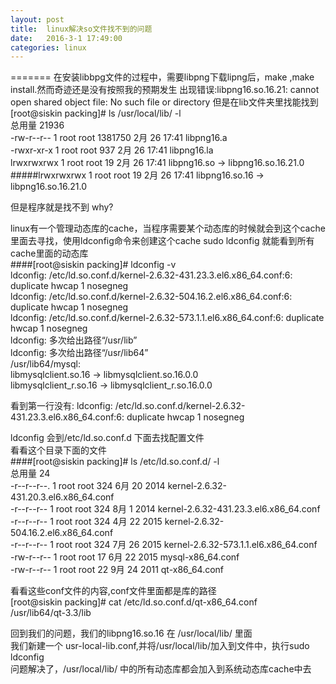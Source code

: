 ```yaml
---
layout: post
title:  linux解决so文件找不到的问题
date:   2016-3-1 17:49:00
categories: linux
---
```

=======
在安装libbpg文件的过程中，需要libpng下载lipng后，make ,make install.然而奇迹还是没有按照我的预期发生
出现错误:libpng16.so.16.21: cannot open shared object file: No such file or directory
但是在lib文件夹里找能找到<br>
[root@siskin packing]# ls /usr/local/lib/ -l<br>
总用量 21936<br>
-rw-r--r-- 1 root root  1381750 2月  26 17:41 libpng16.a <br>
-rwxr-xr-x 1 root root      937 2月  26 17:41 libpng16.la <br>
lrwxrwxrwx 1 root root       19 2月  26 17:41 libpng16.so -> libpng16.so.16.21.0 <br>
#####lrwxrwxrwx 1 root root       19 2月  26 17:41 libpng16.so.16 -> libpng16.so.16.21.0 <br>

但是程序就是找不到
why?

linux有一个管理动态库的cache，当程序需要某个动态库的时候就会到这个cache里面去寻找，使用ldconfig命令来创建这个cache
sudo ldconfig 就能看到所有cache里面的动态库<br>
####[root@siskin packing]# ldconfig -v <br>
ldconfig: /etc/ld.so.conf.d/kernel-2.6.32-431.23.3.el6.x86_64.conf:6: duplicate hwcap 1 nosegneg<br>
ldconfig: /etc/ld.so.conf.d/kernel-2.6.32-504.16.2.el6.x86_64.conf:6: duplicate hwcap 1 nosegneg<br>
ldconfig: /etc/ld.so.conf.d/kernel-2.6.32-573.1.1.el6.x86_64.conf:6: duplicate hwcap 1 nosegneg<br>
ldconfig: 多次给出路径“/usr/lib”<br>
ldconfig: 多次给出路径“/usr/lib64”<br>
/usr/lib64/mysql:<br>
    libmysqlclient.so.16 -> libmysqlclient.so.16.0.0<br>
    libmysqlclient_r.so.16 -> libmysqlclient_r.so.16.0.0<br>


看到第一行没有: ldconfig: /etc/ld.so.conf.d/kernel-2.6.32-431.23.3.el6.x86_64.conf:6: duplicate hwcap 1 nosegneg<br>

ldconfig 会到/etc/ld.so.conf.d 下面去找配置文件<br>
看看这个目录下面的文件<br>
####[root@siskin packing]# ls /etc/ld.so.conf.d/ -l<br>
总用量 24<br>
-r--r--r--. 1 root root 324 6月  20 2014 kernel-2.6.32-431.20.3.el6.x86_64.conf<br>
-r--r--r--  1 root root 324 8月   1 2014 kernel-2.6.32-431.23.3.el6.x86_64.conf<br>
-r--r--r--  1 root root 324 4月  22 2015 kernel-2.6.32-504.16.2.el6.x86_64.conf<br>
-r--r--r--  1 root root 324 7月  26 2015 kernel-2.6.32-573.1.1.el6.x86_64.conf<br>
-rw-r--r--  1 root root  17 6月  22 2015 mysql-x86_64.conf<br>
-rw-r--r--  1 root root  22 9月  24 2011 qt-x86_64.conf<br>

看看这些conf文件的内容,conf文件里面都是库的路径<br>
[root@siskin packing]# cat /etc/ld.so.conf.d/qt-x86_64.conf <br>
/usr/lib64/qt-3.3/lib<br>

回到我们的问题，我们的libpng16.so.16 在 /usr/local/lib/ 里面<br>
我们新建一个 usr-local-lib.conf,并将/usr/local/lib/加入到文件中，执行sudo ldconfig <br>
问题解决了，/usr/local/lib/ 中的所有动态库都会加入到系统动态库cache中去<br>

